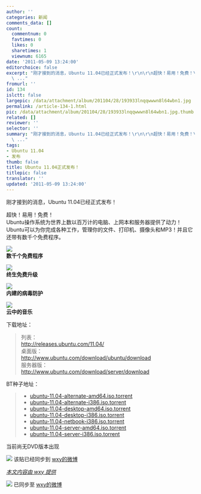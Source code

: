 ```yaml
---
author: ''
categories: 新闻
comments_data: []
count:
  commentnum: 0
  favtimes: 0
  likes: 0
  sharetimes: 1
  viewnum: 6165
date: '2011-05-09 13:24:00'
editorchoice: false
excerpt: "刚才接到的消息，Ubuntu 11.04已经正式发布！\r\n\r\n超快！易用！免费！\r\nUbuntu操作系统为世界上数以百万计的电脑、上网本和服务器提供了动力！\r\nUbuntu可以为你完成各种工作，管理你的文件、打印机、摄像头和MP3！并且它
  \ ..."
fromurl: ''
id: 134
islctt: false
largepic: /data/attachment/album/201104/28/193933lnqqwwwn8l64wbn1.jpg
permalink: /article-134-1.html
pic: /data/attachment/album/201104/28/193933lnqqwwwn8l64wbn1.jpg.thumb.jpg
related: []
reviewer: ''
selector: ''
summary: "刚才接到的消息，Ubuntu 11.04已经正式发布！\r\n\r\n超快！易用！免费！\r\nUbuntu操作系统为世界上数以百万计的电脑、上网本和服务器提供了动力！\r\nUbuntu可以为你完成各种工作，管理你的文件、打印机、摄像头和MP3！并且它
  \ ..."
tags:
- Ubuntu 11.04
- 发布
thumb: false
title: Ubuntu 11.04正式发布！
titlepic: false
translator: ''
updated: '2011-05-09 13:24:00'
---
```


刚才接到的消息，Ubuntu 11.04已经正式发布！  
   
 超快！易用！免费！  
 Ubuntu操作系统为世界上数以百万计的电脑、上网本和服务器提供了动力！  
 Ubuntu可以为你完成各种工作，管理你的文件、打印机、摄像头和MP3！并且它还带有数千个免费程序。  
   
 ![](/data/attachment/album/201104/28/193933lnqqwwwn8l64wbn1.jpg)  
 **数千个免费程序**  
   
 ![](/data/attachment/album/201104/28/193935sy4l3bh4bh1ycbbc.jpg)  
 **终生免费升级**  
   
 ![](/data/attachment/album/201104/28/193936lyvc36fwv91l1359.jpg)  
 **内建的病毒防护**  
   
 ![](/data/attachment/album/201104/28/19393800rpr8pf0s8p8w0s.jpg)  
 **云中的音乐**  
   
 下载地址：




> 列表：  
>  <http://releases.ubuntu.com/11.04/>  
>  桌面版：  
>  <http://www.ubuntu.com/download/ubuntu/download>  
>  服务器版：  
>  <http://www.ubuntu.com/download/server/download>



  
 BT种子地址：




> 
> * [ubuntu-11.04-alternate-amd64.iso.torrent](http://releases.ubuntu.com/11.04/ubuntu-11.04-alternate-amd64.iso.torrent)
> * [ubuntu-11.04-alternate-i386.iso.torrent](http://releases.ubuntu.com/11.04/ubuntu-11.04-alternate-i386.iso.torrent)
> * [ubuntu-11.04-desktop-amd64.iso.torrent](http://releases.ubuntu.com/11.04/ubuntu-11.04-desktop-amd64.iso.torrent)
> * [ubuntu-11.04-desktop-i386.iso.torrent](http://releases.ubuntu.com/11.04/ubuntu-11.04-desktop-i386.iso.torrent)
> * [ubuntu-11.04-netbook-i386.iso.torrent](http://releases.ubuntu.com/11.04/ubuntu-11.04-netbook-i386.iso.torrent)
> * [ubuntu-11.04-server-amd64.iso.torrent](http://releases.ubuntu.com/11.04/ubuntu-11.04-server-amd64.iso.torrent)
> * [ubuntu-11.04-server-i386.iso.torrent](http://releases.ubuntu.com/11.04/ubuntu-11.04-server-i386.iso.torrent)
> 
> 
> 



  
 当前尚无DVD版本出现  
   
   
   
  ![](http://linux.cn/xwb/images/bgimg/icon_logo.png) 该贴已经同步到 [wxy的微博](http://api.t.sina.com.cn/1747813575/statuses/9786340397)  
   
   
 


 


*[本文内容由 wxy 提供](thread-7135-1-1.html)*
 



![](http://linux.cn/xwb/images/bgimg/icon_logo.png) 已同步至 [wxy的微博](http://api.t.sina.com.cn/1747813575/statuses/10347235925)